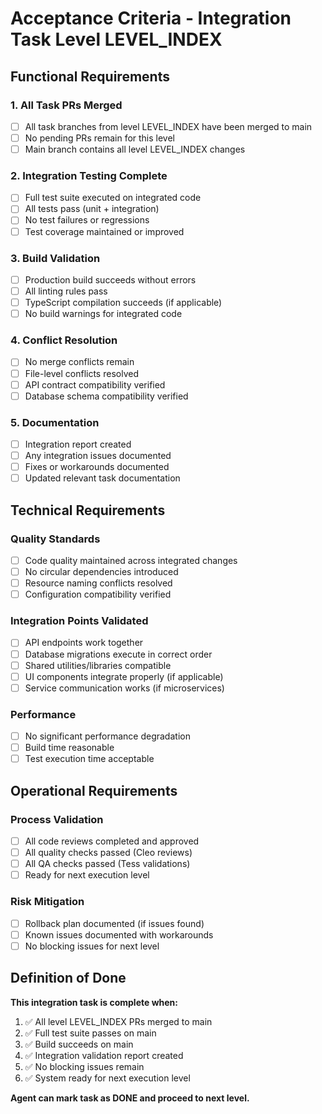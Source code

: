 # Acceptance Criteria - Integration Task Level LEVEL_INDEX

## Functional Requirements

### 1. All Task PRs Merged
- [ ] All task branches from level LEVEL_INDEX have been merged to main
- [ ] No pending PRs remain for this level
- [ ] Main branch contains all level LEVEL_INDEX changes

### 2. Integration Testing Complete
- [ ] Full test suite executed on integrated code
- [ ] All tests pass (unit + integration)
- [ ] No test failures or regressions
- [ ] Test coverage maintained or improved

### 3. Build Validation
- [ ] Production build succeeds without errors
- [ ] All linting rules pass
- [ ] TypeScript compilation succeeds (if applicable)
- [ ] No build warnings for integrated code

### 4. Conflict Resolution
- [ ] No merge conflicts remain
- [ ] File-level conflicts resolved
- [ ] API contract compatibility verified
- [ ] Database schema compatibility verified

### 5. Documentation
- [ ] Integration report created
- [ ] Any integration issues documented
- [ ] Fixes or workarounds documented
- [ ] Updated relevant task documentation

## Technical Requirements

### Quality Standards
- [ ] Code quality maintained across integrated changes
- [ ] No circular dependencies introduced
- [ ] Resource naming conflicts resolved
- [ ] Configuration compatibility verified

### Integration Points Validated
- [ ] API endpoints work together
- [ ] Database migrations execute in correct order
- [ ] Shared utilities/libraries compatible
- [ ] UI components integrate properly (if applicable)
- [ ] Service communication works (if microservices)

### Performance
- [ ] No significant performance degradation
- [ ] Build time reasonable
- [ ] Test execution time acceptable

## Operational Requirements

### Process Validation
- [ ] All code reviews completed and approved
- [ ] All quality checks passed (Cleo reviews)
- [ ] All QA checks passed (Tess validations)
- [ ] Ready for next execution level

### Risk Mitigation
- [ ] Rollback plan documented (if issues found)
- [ ] Known issues documented with workarounds
- [ ] No blocking issues for next level

## Definition of Done

**This integration task is complete when:**

1. ✅ All level LEVEL_INDEX PRs merged to main
2. ✅ Full test suite passes on main
3. ✅ Build succeeds on main
4. ✅ Integration validation report created
5. ✅ No blocking issues remain
6. ✅ System ready for next execution level

**Agent can mark task as DONE and proceed to next level.**
